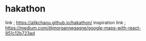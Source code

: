 # hakathon
link ; https://alikchaou.github.io/hakathon/
inspiration link ; https://medium.com/@morgannegagne/google-maps-with-react-951c12b723ad
